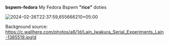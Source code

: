 **bspwm-fedora**
My Fedora Bspwm **"rice"** doties

![2024-02-26T22:37:59,655666210+05:00](https://github.com/socute727/bspwm-fedora/assets/152518983/e0785f80-6c2e-4a62-bc9f-cf785f7c8761)

Background source: https://c.wallhere.com/photos/a6/1d/Lain_Iwakura_Serial_Experiments_Lain-1385519.jpg!d
